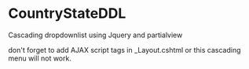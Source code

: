 # CountryStateDDL
Cascading dropdownlist using Jquery and partialview
 
 don't forget to add AJAX script tags in _Layout.cshtml or this cascading menu will not work.
